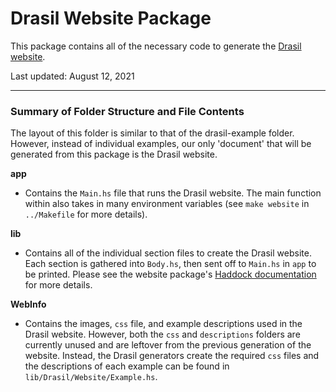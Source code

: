 # Drasil Website Package

This package contains all of the necessary code to generate the [Drasil website](https://jacquescarette.github.io/Drasil/).

Last updated: August 12, 2021

------------------------------------------------

### Summary of Folder Structure and File Contents

The layout of this folder is similar to that of the drasil-example folder. However, instead of individual examples, our only 'document' that will be generated from this package is the Drasil website.

**app**
- Contains the `Main.hs` file that runs the Drasil website. The main function within also takes in many environment variables (see `make website` in `../Makefile` for more details).

**lib**
- Contains all of the individual section files to create the Drasil website. Each section is gathered into `Body.hs`, then sent off to `Main.hs` in `app` to be printed. Please see the website package's [Haddock documentation](https://ant13731.github.io/Drasil/docs/full/drasil-website-0.1.0.0/index.html) for more details.

**WebInfo**
- Contains the images, `css` file, and example descriptions used in the Drasil website. However, both the `css` and `descriptions` folders are currently unused and are leftover from the previous generation of the website. Instead, the Drasil generators create the required `css` files and the descriptions of each example can be found in `lib/Drasil/Website/Example.hs`.